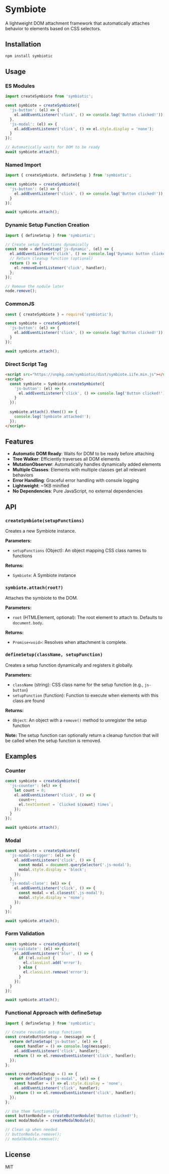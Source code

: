 # Symbiote

A lightweight DOM attachment framework that automatically attaches behavior to elements based on CSS selectors.

## Installation

```bash
npm install symbiotic
```

## Usage

### ES Modules

```javascript
import createSymbiote from 'symbiotic';

const symbiote = createSymbiote({
  'js-button': (el) => {
    el.addEventListener('click', () => console.log('Button clicked!'));
  },
  'js-modal': (el) => {
    el.addEventListener('click', () => el.style.display = 'none');
  }
});

// Automatically waits for DOM to be ready
await symbiote.attach();
```

### Named Import

```javascript
import { createSymbiote, defineSetup } from 'symbiotic';

const symbiote = createSymbiote({
  'js-button': (el) => {
    el.addEventListener('click', () => console.log('Button clicked!'));
  }
});

await symbiote.attach();
```

### Dynamic Setup Function Creation

```javascript
import { defineSetup } from 'symbiotic';

// Create setup functions dynamically
const node = defineSetup('js-dynamic', (el) => {
  el.addEventListener('click', () => console.log('Dynamic button clicked!'));
  // Return cleanup function (optional)
  return () => {
    el.removeEventListener('click', handler);
  };
});

// Remove the nodule later
node.remove();
```

### CommonJS

```javascript
const { createSymbiote } = require('symbiotic');

const symbiote = createSymbiote({
  'js-button': (el) => {
    el.addEventListener('click', () => console.log('Button clicked!'));
  }
});

await symbiote.attach();
```

### Direct Script Tag

```html
<script src="https://unpkg.com/symbiotic/dist/symbiote.iife.min.js"></script>
<script>
  const symbiote = Symbiote.createSymbiote({
    'js-button': (el) => {
      el.addEventListener('click', () => console.log('Button clicked!'));
    }
  });
  
  symbiote.attach().then(() => {
    console.log('Symbiote attached!');
  });
</script>
```

## Features

- **Automatic DOM Ready**: Waits for DOM to be ready before attaching
- **Tree Walker**: Efficiently traverses all DOM elements
- **MutationObserver**: Automatically handles dynamically added elements
- **Multiple Classes**: Elements with multiple classes get all relevant behaviors
- **Error Handling**: Graceful error handling with console logging
- **Lightweight**: ~1KB minified
- **No Dependencies**: Pure JavaScript, no external dependencies

## API

### `createSymbiote(setupFunctions)`

Creates a new Symbiote instance.

**Parameters:**
- `setupFunctions` (Object): An object mapping CSS class names to functions

**Returns:**
- `Symbiote`: A Symbiote instance

### `symbiote.attach(root?)`

Attaches the symbiote to the DOM.

**Parameters:**
- `root` (HTMLElement, optional): The root element to attach to. Defaults to `document.body`.

**Returns:**
- `Promise<void>`: Resolves when attachment is complete.

### `defineSetup(className, setupFunction)`

Creates a setup function dynamically and registers it globally.

**Parameters:**
- `className` (string): CSS class name for the setup function (e.g., `js-button`)
- `setupFunction` (function): Function to execute when elements with this class are found

**Returns:**
- `Object`: An object with a `remove()` method to unregister the setup function

**Note:** The setup function can optionally return a cleanup function that will be called when the setup function is removed.

## Examples

### Counter

```javascript
const symbiote = createSymbiote({
  'js-counter': (el) => {
    let count = 0;
    el.addEventListener('click', () => {
      count++;
      el.textContent = `Clicked ${count} times`;
    });
  }
});

await symbiote.attach();
```

### Modal

```javascript
const symbiote = createSymbiote({
  'js-modal-trigger': (el) => {
    el.addEventListener('click', () => {
      const modal = document.querySelector('.js-modal');
      modal.style.display = 'block';
    });
  },
  'js-modal-close': (el) => {
    el.addEventListener('click', () => {
      const modal = el.closest('.js-modal');
      modal.style.display = 'none';
    });
  }
});

await symbiote.attach();
```

### Form Validation

```javascript
const symbiote = createSymbiote({
  'js-validate': (el) => {
    el.addEventListener('blur', () => {
      if (!el.value) {
        el.classList.add('error');
      } else {
        el.classList.remove('error');
      }
    });
  }
});

await symbiote.attach();
```

### Functional Approach with defineSetup

```javascript
import { defineSetup } from 'symbiotic';

// Create reusable setup functions
const createButtonSetup = (message) => {
  return defineSetup('js-button', (el) => {
    const handler = () => console.log(message);
    el.addEventListener('click', handler);
    return () => el.removeEventListener('click', handler);
  });
};

const createModalSetup = () => {
  return defineSetup('js-modal', (el) => {
    const handler = () => el.style.display = 'none';
    el.addEventListener('click', handler);
    return () => el.removeEventListener('click', handler);
  });
};

// Use them functionally
const buttonNodule = createButtonNodule('Button clicked!');
const modalNodule = createModalNodule();

// Clean up when needed
// buttonNodule.remove();
// modalNodule.remove();
```

## License

MIT